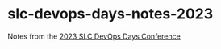 # slc-devops-days-notes-2023

Notes from the [2023 SLC DevOps Days Conference](https://www.slcdevopsdays.org/)
